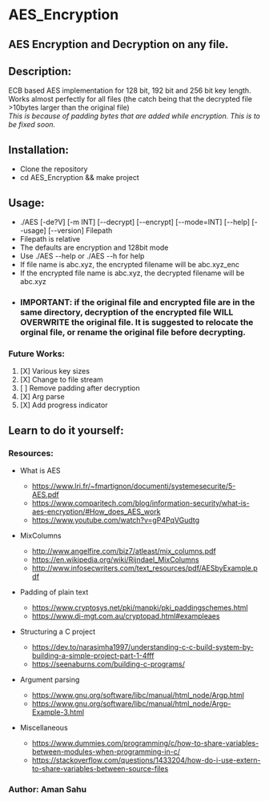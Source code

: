 # AES_Encryption
AES Encryption and Decryption on any file.
---
## Description:
   ECB based AES implementation for 128 bit, 192 bit and 256 bit key length.  
   Works almost perfectly for all files (the catch being that the decrypted file >10bytes larger than the original file)  
   _This is because of padding bytes that are added while encryption. This is to be fixed soon._

## Installation:
   * Clone the repository
   * cd AES_Encryption && make project
   
## Usage:
   * ./AES [-de?V] [-m INT] [--decrypt] [--encrypt] [--mode=INT] [--help] [--usage] [--version] Filepath
   * Filepath is relative
   * The defaults are encryption and 128bit mode
   * Use ./AES --help or ./AES --h for help  
   * If file name is abc.xyz, the encrypted filename will be abc.xyz_enc
   * If the encrypted file name is abc.xyz, the decrypted filename will be abc.xyz  
   * ### IMPORTANT: if the original file and encrypted file are in the same directory, decryption of the encrypted file WILL OVERWRITE the original file. It is suggested to relocate the orginal file, or rename the original file before decrypting.

### Future Works:
  1. [X] Various key sizes
  2. [X] Change to file stream
  3. [ ] Remove padding after decryption
  4. [X] Arg parse
  5. [X] Add progress indicator


## Learn to do it yourself:
### Resources: 

   * What is AES
      * https://www.lri.fr/~fmartignon/documenti/systemesecurite/5-AES.pdf
      * https://www.comparitech.com/blog/information-security/what-is-aes-encryption/#How_does_AES_work
      * https://www.youtube.com/watch?v=gP4PqVGudtg
   
   * MixColumns
      * http://www.angelfire.com/biz7/atleast/mix_columns.pdf
      * https://en.wikipedia.org/wiki/Rijndael_MixColumns
      * http://www.infosecwriters.com/text_resources/pdf/AESbyExample.pdf
   
   * Padding of plain text
      * https://www.cryptosys.net/pki/manpki/pki_paddingschemes.html
      * https://www.di-mgt.com.au/cryptopad.html#exampleaes
   
   * Structuring a C project
      * https://dev.to/narasimha1997/understanding-c-c-build-system-by-building-a-simple-project-part-1-4fff
      * https://seenaburns.com/building-c-programs/
   
   * Argument parsing
      * https://www.gnu.org/software/libc/manual/html_node/Argp.html
      * https://www.gnu.org/software/libc/manual/html_node/Argp-Example-3.html
   
   * Miscellaneous
      * https://www.dummies.com/programming/c/how-to-share-variables-between-modules-when-programming-in-c/
      * https://stackoverflow.com/questions/1433204/how-do-i-use-extern-to-share-variables-between-source-files

### Author: Aman Sahu
